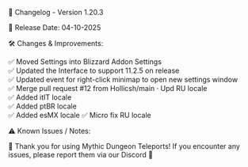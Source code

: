 📜 Changelog - Version 1.20.3      
  
📅 Release Date: 04-10-2025  
  
🛠️ Changes & Improvements:  
  
✅ Moved Settings into Blizzard Addon Settings  
✅ Updated the Interface to support 11.2.5 on release  
✅ Updated event for right-click minimap to open new settings window  
✅ Merge pull request #12 from Hollicsh/main · Upd RU locale  
✅ Added itIT locale  
✅ Added ptBR locale  
✅ Added esMX locale
✅ Micro fix RU locale  
  
⚠️ Known Issues / Notes:  
  
🚀 Thank you for using Mythic Dungeon Teleports! If you encounter any issues, please report them via our Discord 🚀  






